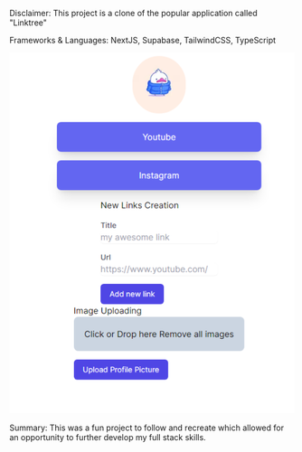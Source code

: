 Disclaimer: This project is a clone of the popular application called "Linktree"

Frameworks & Languages: NextJS, Supabase, TailwindCSS, TypeScript

![Screenshot of user profile](https://github.com/arthurphung01/Projects/blob/main/Linktree_Clone/images/user_profile.png)

Summary: This was a fun project to follow and recreate which allowed for an opportunity to further develop my full stack skills.
